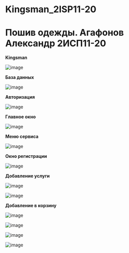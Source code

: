 # Kingsman_2ISP11-20 

<h1> Пошив одежды. Агафонов Александр 2ИСП11-20 </h1>

<b> Kingsman </b>

![image](https://user-images.githubusercontent.com/131613999/235535560-58cd9941-9db7-4e18-9aea-31b92f662f3b.png)


<b> База данных </b>

![image](https://user-images.githubusercontent.com/131613999/235535747-cf49fccf-1adb-4dad-b842-a1dc8df31a42.png)

<b> Авторизация </b>

![image](https://user-images.githubusercontent.com/131613999/235536551-43732d7a-c0fb-4a32-a92c-6fb13fa742ea.png)

<b> Главное окно </b>

![image](https://user-images.githubusercontent.com/131613999/235536619-5a8b5852-bf2f-466d-a220-e2acd4aa89ba.png)

<b> Меню сервиса </b>

![image](https://user-images.githubusercontent.com/131613999/235536668-785234ef-3b91-4d34-a0a3-ddf59c0c25be.png)

<b> Окно регистрации </b>

![image](https://user-images.githubusercontent.com/131613999/235536810-8f87c133-fbab-49d0-a265-dd18d87ef54b.png)

<b> Добавление услуги </b>

![image](https://user-images.githubusercontent.com/131613999/235537180-451684bb-357e-4ff6-a9fc-fbd618ba6c55.png)

![image](https://user-images.githubusercontent.com/131613999/235537212-4fd016ba-b104-4ecb-8f57-7b558bc2a677.png)

<b> Добавление в корзину </b>

![image](https://user-images.githubusercontent.com/131613999/235538393-45f0a4a4-bfd6-446d-9dfe-7fe62ea9c803.png)

![image](https://user-images.githubusercontent.com/131613999/235538413-a95816b1-4d77-42b7-b68f-1558919af11d.png)

![image](https://user-images.githubusercontent.com/131613999/235538603-a2ddcff7-8cfa-4e24-96fa-c51bd87b28e1.png)

![image](https://user-images.githubusercontent.com/131613999/235538608-8d56cc76-a726-4003-89b8-08d799f732f0.png)


